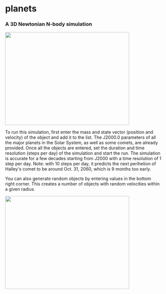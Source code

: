 # planets
### A 3D Newtonian N-body simulation 
<img src="./results/inner-10y-2.gif" width="400" height="300"/>

To run this simulation, first enter the mass and state vector (position and velocity) of the object and add it to the list. The J2000.0 parameters of all the major planets in the Solar System, as well as some comets, are already provided. Once all the objects are entered, set the duration and time resolution (steps per day) of the simulation and start the run. The simulation is accurate for a few decades starting from J2000 with a time resolution of 1 step per day. Note: with 10 steps per day, it predicts the next perihelion of Halley's comet to be around Oct. 31, 2060, which is 9 months too early. 

You can also generate random objects by entering values in the bottom right corner. This creates a number of objects with random velocities within a given radius.

<img src="./results/random.gif" width="400" height="300"/>
